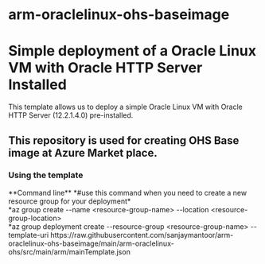 # arm-oraclelinux-ohs-baseimage
# Simple deployment of a Oracle Linux VM with Oracle HTTP Server Installed
This template allows us to deploy a simple Oracle Linux VM with Oracle HTTP Server (12.2.1.4.0) pre-installed. 

<h2> This repository is used for creating OHS Base image at Azure Market place.</h2>
<h3>Using the template</h3>
**Command line**
*#use this command when you need to create a new resource group for your deployment*
</br>
*az group create --name &lt;resource-group-name&gt; --location &lt;resource-group-location&gt;
</br>
*az group deployment create --resource-group &lt;resource-group-name&gt; --template-uri https://raw.githubusercontent.com/sanjaymantoor/arm-oraclelinux-ohs-baseimage/main/arm-oraclelinux-ohs/src/main/arm/mainTemplate.json


